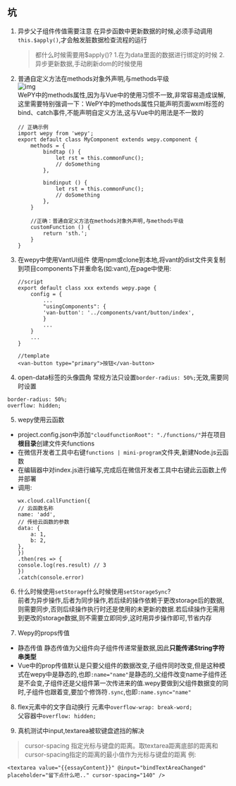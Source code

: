 ## 坑
1. 异步父子组件传值需要注意
在异步函数中更新数据的时候,必须手动调用`this.$apply()`,才会触发脏数据检查流程的运行
    >都什么时候需要用$apply()? 
    >1.在为data里面的数据进行绑定的时候 2.异步更新数据,手动刷新dom的时候使用
2. 普通自定义方法在methods对象外声明,与methods平级  
![img](http://ww2.sinaimg.cn/large/006tNc79ly1g430qlr1q4j30ln08mdhv.jpg)  
WePY中的methods属性,因为与Vue中的使用习惯不一致,非常容易造成误解,这里需要特别强调一下：WePY中的methods属性只能声明页面wxml标签的bind、catch事件,不能声明自定义方法,这与Vue中的用法是不一致的
    ```
    // 正确示例
    import wepy from 'wepy';
    export default class MyComponent extends wepy.component {
        methods = {
            bindtap () {
                let rst = this.commonFunc();
                // doSomething
            },

            bindinput () {
                let rst = this.commonFunc();
                // doSomething
            },
        }

        //正确：普通自定义方法在methods对象外声明,与methods平级
        customFunction () {
            return 'sth.';
        }
    }
    ```
3. 在wepy中使用VantUI组件
使用npm或clone到本地,将vant的dist文件夹复制到项目components下并重命名(如:vant),在page中使用:
    ```
    //script
    export default class xxx extends wepy.page {
        config = {
            ...
            "usingComponents": {
            'van-button': '../components/vant/button/index',
            }
            ...
        }
        ...
    }

    //template
    <van-button type="primary">按钮</van-button>
    ```
4. open-data标签的头像圆角
常规方法只设置`border-radius: 50%;`无效,需要同时设置
```
border-radius: 50%;
overflow: hidden;
```
5. wepy使用云函数
- project.config.json中添加`"cloudfunctionRoot": "./functions/"`并在项目**根目录**创建文件夹functions
- 在微信开发者工具中右键`functions | mini-program`文件夹,新建Node.js云函数
- 在编辑器中对index.js进行编写,完成后在微信开发者工具中右键此云函数上传并部署
- 调用:
    ```
    wx.cloud.callFunction({
    // 云函数名称
    name: 'add',
    // 传给云函数的参数
    data: {
        a: 1,
        b: 2,
    },
    })
    .then(res => {
    console.log(res.result) // 3
    })
    .catch(console.error)
    ```
6. 什么时候使用`setStorage`什么时候使用`setStorageSync`?  
前者为异步操作,后者为同步操作,若后续的操作依赖于更改storage后的数据,则需要同步,否则后续操作执行时还是使用的未更新的数据.若后续操作无需用到更改的storage数据,则不需要立即同步,这时用异步操作即可,节省内存

7. Wepy的props传值  
- 静态传值
静态传值为父组件向子组件传递常量数据,因此**只能传递String字符串类型**
- Vue中的prop传值默认是只要父组件的数据改变,子组件同时改变,但是这种模式在wepy中是静态的,也即`:name="name"`是静态的,父组件改变name子组件还是不会变,子组件还是父组件第一次传进来的值.wepy要做到父组件数据变的同时,子组件也跟着变,要加个修饰符`.sync`,也即`:name.sync="name"`

8. flex元素中的文字自动换行
元素中`overflow-wrap: break-word;`  
父容器中`overflow: hidden;`

9. 真机测试中input,textarea被软键盘遮挡的解决
> cursor-spacing 指定光标与键盘的距离。取textarea距离底部的距离和cursor-spacing指定的距离的最小值作为光标与键盘的距离
例:
```
<textarea value="{{essayContent}}" @input="bindTextAreaChanged" placeholder="留下点什么吧.." cursor-spacing="140" />
```